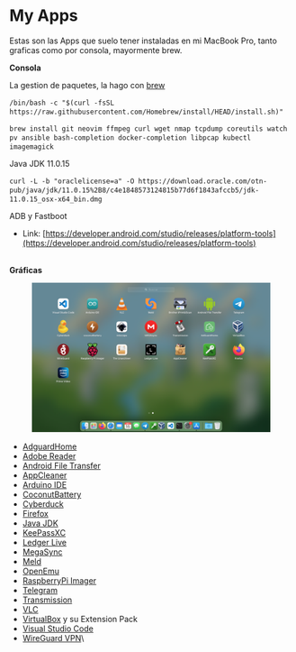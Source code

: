 # My Apps

Estas son las Apps que suelo tener instaladas en mi MacBook Pro, tanto graficas como por consola, mayormente brew.



**Consola**

La gestion de paquetes, la hago con [brew](https://brew.sh)

```shell
/bin/bash -c "$(curl -fsSL https://raw.githubusercontent.com/Homebrew/install/HEAD/install.sh)"
```

```shell
brew install git neovim ffmpeg curl wget nmap tcpdump coreutils watch pv ansible bash-completion docker-completion libpcap kubectl imagemagick 
```

Java JDK 11.0.15

```shell
curl -L -b "oraclelicense=a" -O https://download.oracle.com/otn-pub/java/jdk/11.0.15%2B8/c4e1848573124815b77d6f1843afccb5/jdk-11.0.15_osx-x64_bin.dmg
```

ADB y Fastboot

* Link: [https://developer.android.com/studio/releases/platform-tools](https://developer.android.com/studio/releases/platform-tools)

\
**Gráficas**

<figure><img src="../.gitbook/assets/image (1) (2).png" alt=""><figcaption></figcaption></figure>

* [AdguardHome](https://apps.apple.com/es/app/adguard-home-remote/id1543143740)
* [Adobe Reader](https://get.adobe.com/es/reader/)
* [Android File Transfer](https://www.android.com/filetransfer/)
* [AppCleaner](https://freemacsoft.net/appcleaner/)
* [Arduino IDE](https://www.arduino.cc/en/software)
* [CoconutBattery](https://www.coconut-flavour.com/coconutbattery/)
* [Cyberduck](https://cyberduck.io/download)
* [Firefox](https://www.mozilla.org/es-ES/firefox/all/#product-desktop-release)
* [Java JDK](https://download.oracle.com/java/17/latest/jdk-17\_macos-x64\_bin.dmg)
* [KeePassXC](https://keepassxc.org/download/)
* [Ledger Live](https://www.ledger.com/es/ledger-live)
* [MegaSync](https://mega.io/desktop)
* [Meld](https://github.com/yousseb/meld/releases)
* [OpenEmu](https://openemu.org/)
* [RaspberryPi Imager](https://github.com/raspberrypi/rpi-imager/releases)
* [Telegram](https://desktop.telegram.org)
* [Transmission](https://transmissionbt.com/download)
* [VLC](https://www.videolan.org/vlc/#download)
* [VirtualBox](https://www.virtualbox.org/wiki/Downloads) y su Extension Pack
* [Visual Studio Code](https://code.visualstudio.com)
* [WireGuard VPN](https://apps.apple.com/es/app/wireguard/id1451685025?mt=12)\
